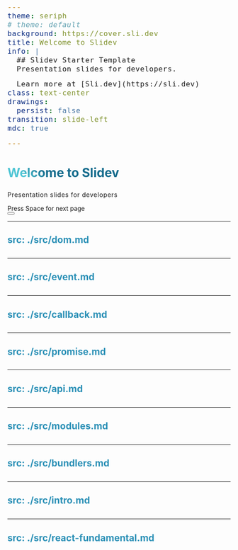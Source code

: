 ```yaml
---
theme: seriph
# theme: default
background: https://cover.sli.dev
title: Welcome to Slidev
info: |
  ## Slidev Starter Template  
  Presentation slides for developers.

  Learn more at [Sli.dev](https://sli.dev)
class: text-center
drawings:
  persist: false
transition: slide-left
mdc: true

---
```

<style>
  h1 {
    padding-bottom: .3rem;
    background-color: #2B90B6;
    background-image: linear-gradient(45deg, #4EC5D4 10%, #146b8c 20%);
    background-size: 100%;
    -webkit-background-clip: text;
    -moz-background-clip: text;
    -webkit-text-fill-color: transparent;
    -moz-text-fill-color: transparent;
  }

  h2 {
    color: #2B90B6;
    margin-bottom: 1.8rem;
    font-family: 'Inter', sans-serif;
  }

  h3 {
    margin-top: 1.3rem;
    color: #2B90B6;
  }

  span {
    font-size: 1rem
  }

  p,li,pre {
    font-family: 'Inter', sans-serif;
    letter-spacing: 0.05em;
  }
</style>

# Welcome to Slidev

Presentation slides for developers

<div @click="$slidev.nav.next" class="mt-12 py-1" hover:bg="white op-10">
  Press Space for next page <carbon:arrow-right />
</div>

<div class="abs-br m-6 text-xl">
  <button @click="$slidev.nav.openInEditor()" title="Open in Editor" class="slidev-icon-btn">
    <carbon:edit />
  </button>
  <a href="https://github.com/slidevjs/slidev" target="_blank" class="slidev-icon-btn">
    <carbon:logo-github />
  </a>
</div>

---
src: ./src/dom.md 
---

---
src: ./src/event.md 
---

---
src: ./src/callback.md 
---

---
src: ./src/promise.md 
---

---
src: ./src/api.md 
---

---
src: ./src/modules.md 
---

---
src: ./src/bundlers.md
---

---
src: ./src/intro.md
---

---
src: ./src/react-fundamental.md
---
